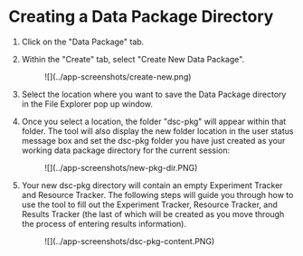 
# Creating a Data Package Directory

1. Click on the "Data Package" tab. 
2. Within the "Create" tab, select "Create New Data Package".

    <figure markdown>
        ![](../app-screenshots/create-new.png)
        <figcaption></figcaption>
    </figure>

3. Select the location where you want to save the Data Package directory in the File Explorer pop up window.
4. Once you select a location, the folder "dsc-pkg" will appear within that folder. The tool will also display the new folder location in the user status message box and set the dsc-pkg folder you have just created as your working data package directory for the current session:

    <figure markdown>
        ![](../app-screenshots/new-pkg-dir.PNG)
        <figcaption></figcaption>
    </figure>

5. Your new dsc-pkg directory will contain an empty Experiment Tracker and Resource Tracker. The following steps will guide you through how to use the tool to fill out the Experiment Tracker, Resource Tracker, and Results Tracker (the last of which will be created as you move through the process of entering results information).

    <figure markdown>
        ![](../app-screenshots/dsc-pkg-content.PNG)
        <figcaption></figcaption>
    </figure>
